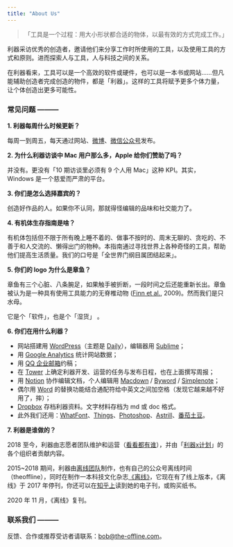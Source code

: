 ```yaml
---
title: "About Us"
---
```


> 「工具是一个过程：用大小形状都合适的物体，以最有效的方式完成工作。」

利器采访优秀的创造者，邀请他们来分享工作时所使用的工具，以及使用工具的方式和原则。进而探索人与工具，人与科技之间的关系。

在利器看来，工具可以是一个高效的软件或硬件，也可以是一本书或网站……但凡能辅助创造者完成创造的物件，都是「利器」。这样的工具将赋予更多个体力量，让个体创造出更多可能性。

### 常见问题  **———**

**1. 利器每周什么时候更新？**

每周一到周五，每天通过网站、[微博](https://weibo.com/liqiio)、[微信公众号](https://liqi.io/wp-content/uploads/2015/06/liqi2weima.jpg)发布。

**2. 为什么利器访谈中 Mac 用户那么多，Apple 给你们赞助了吗？**

并没有。更没有「10 期访谈里必须有 9 个人用 Mac」这种 KPI。其实，Windows 是一个慈爱而严肃的平台。

**3. 你们是怎么选择嘉宾的？**

创造好作品的人。如果你不认同，那就得怪编辑的品味和社交能力了。

**4. 有机体生存指南是啥？**

有机体包括但不限于所有晚上睡不着的、做事不按时的、周末无聊的、贪吃的、不善于和人交流的、懒得出门的物种。本指南通过寻找世界上各种奇怪的工具，帮助他们提高生活质量。我们的口号是「全世界门纲目属团结起来」。

**5. 你们的 logo 为什么是章鱼？**

章鱼有三个心脏、八条腕足，如果触手被折断，一段时间之后还能重新长出。章鱼被认为是一种具有使用工具能力的无脊椎动物 ([Finn et al.](https://www.cell.com/current-biology/references/S0960-9822(09)01914-9), 2009)。然而我们是只水母。

它是个「软件」，也是个「湿货」 。

**6. 你们在用什么利器？**

- 网站搭建用 [WordPress](https://zh-cn.wordpress.com/)（主题是 [Daily](http://www.robertbrodziak.com/en/free-wordpress-themes/daily-theme/)），编辑器用 [Sublime](https://www.sublimetext.com/)；
- 用 [Google Analytics](https://www.google.com/analytics/) 统计网站数据；
- 用 [QQ 企业邮箱](https://exmail.qq.com)约稿；
- 在 [Tower](https://tower.im) 上确定利器开发、运营的任务与发布日程，也在上面撰写周报；
- 用 [Notion](https://www.notion.so/) 协作编辑文档，个人编辑用 [Macdown](https://macdown.uranusjr.com/) / [Byword](https://bywordapp.com/) / [Simplenote](https://simplenote.com/)；
- 偶尔用 [Word](https://products.office.com/zh-cn/word) 的替换功能结合通配符给中英文之间加空格（发现它越来越不好用了，摔）；
- [Dropbox](https://www.dropbox.com) 存档利器资料。文字材料存档为 md 或 doc 格式。
- 此外我们还用：[WhatFont](https://chrome.google.com/webstore/detail/whatfont/jabopobgcpjmedljpbcaablpmlmfcogm)、[Things](https://culturedcode.com/things/)、[Photoshop](https://www.adobe.com/content/dotcom/cn/products/photoshop.html)、[Astrill](https://www.astrill.com)、[番茄土豆](https://pomotodo.com/)。

**7. 利器是谁做的？**

2018 至今，利器由志愿者团队维护和运营（[看看都有谁](https://liqi.io/who-make-this/)），并由「[利器x计划](https://liqi.io/x)」的各个组织者贡献内容。

2015~2018 期间，利器由[离线团队](https://weibo.com/theoffline)制作，也有自己的公众号离线时间（theoffline），同时在制作一本科技文化杂志[《离线》](https://the-offline.com/)，它现在有了线上版本，《离线》于 2017 年停刊，你还可以在[知乎上](https://www.zhihu.com/pub/specials/19550224)读到她的电子刊，或购买纸书。

2020 年 11 月，《离线》复刊。

### 联系我们  ———

反馈、合作或推荐受访者请联系：bob@the-offline.com。